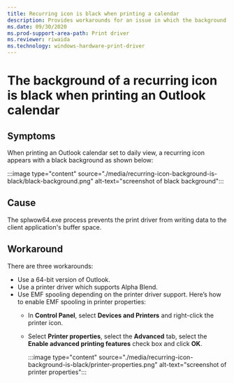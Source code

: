 ```yaml
---
title: Recurring icon is black when printing a calendar
description: Provides workarounds for an issue in which the background of a recurring icon is black when printing an Outlook calendar.
ms.date: 09/30/2020
ms.prod-support-area-path: Print driver
ms.reviewer: riwaida
ms.technology: windows-hardware-print-driver
---
```

# The background of a recurring icon is black when printing an Outlook calendar

## Symptoms

When printing an Outlook calendar set to daily view, a recurring icon appears with a black background as shown below:

:::image type="content" source="./media/recurring-icon-background-is-black/black-background.png" alt-text="screenshot of black background":::

## Cause

The splwow64.exe process prevents the print driver from writing data to the client application's buffer space.

## Workaround

There are three workarounds:

- Use a 64-bit version of Outlook.
- Use a printer driver which supports Alpha Blend.
- Use EMF spooling depending on the printer driver support. Here’s how to enable EMF spooling in printer properties:
  - In **Control Panel**, select **Devices and Printers** and right-click the printer icon.
  - Select **Printer properties**, select the **Advanced** tab, select the **Enable advanced printing features** check box and click **OK**.

    :::image type="content" source="./media/recurring-icon-background-is-black/printer-properties.png" alt-text="screenshot of printer properties":::
